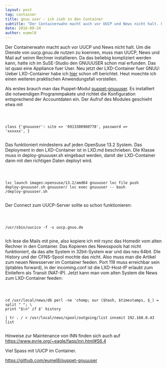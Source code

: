 ```yaml
---
layout: post
tag: container
title: gnuu user - ich zieh in den Container
subtitle: "Der Containerwahn macht auch vor UUCP und News nicht halt. Um die Dienste von uucp.gnuu.de nutzen zu koennen, muss man UUCP, News und Mail auf seinm Rechner installieren. Da das beliebig kompliziert werden kann, hatte ich im SuSE-Studio den GNUUUSER&hellip;"
date: 2016-09-24
author: eumel8
---
```


Der Containerwahn macht auch vor UUCP und News nicht halt. Um die Dienste von uucp.gnuu.de nutzen zu koennen, muss man UUCP, News und Mail auf seinm Rechner installieren. Da das beliebig kompliziert werden kann, hatte ich im SuSE-Studio den GNUUUSER schon mal erfunden. Das ist quasi eine Appliance fuer User. Neu jetzt der LXD-Container fuer GNUU:
<br/>
Ueber LXD-Container habe ich <a href="http://blog.eumelnet.de/blogs/blog8.php?tag=lxd">hier</a> schon oft berichtet. Heut moechte ich einen weiteren praktischen Anwendungsfall vorstellen. 

Als erstes brauch man das Puppet-Modul <a href="https://github.com/eumel8/puppet-gnuuuser">puppet-gnuuuser</a>. Es installiert die notwendigen Programmpakete und richtet die Konfiguration entsprechend der Accountdaten ein. Der Aufruf des Modules geschieht etwa mit 

<!-- codeblock lang= line=1 --><pre class="codeblock"><code>
class {'gnuuuser':
 site => '6913306960778',
 password => 'xxxxxx',
}
</code></pre><!-- /codeblock -->

Das funktioniert mindestens auf jeden OpenSuse 13.2 System. Das Deployment in den LXD-Container ist in LXD.md beschrieben. DIe Klasse muss in deploy-gnuuuser.sh eingebaut werden, damit der LXD-Container dann mit den richtigen Daten deployt wird.

<!-- codeblock lang=shell line=1 --><pre class="codeblock"><code>
lxc launch images:opensuse/13.2/amd64 gnuuuser
lxc file push deploy-gnuuuser.sh gnuuuser/
lxc exec gnuuuser -- bash /deploy-gnuuuser.sh
</code></pre><!-- /codeblock -->

Der Connect zum UUCP-Server sollte so schon funktionieren:
<!-- codeblock lang=shell line=1 --><pre class="codeblock"><code>
/usr/sbin/uucico -f -s uucp.gnuu.de
</code></pre><!-- /codeblock -->

Ich lese die Mails mit pine, also kopiere ich mit rsync das Homedir vom alten Rechner in den Container. Das Kopieren des Newsspools hat nicht funktioniert, da das alte System in 32bit-System war und das neu 64bit. DIe History und der CFNS-Spool mochte das nicht. Also muss man die Artikel zum neuen Newsserver im Container feeden. Port 119 muss erreichbar sein (iptables forward), in der incoming.conf ist die LXD-Host-IP erlaubt zum Einliefern als Transit (NAT-IP).
Jetzt kann man vom alten System die News zum LXD-Container feeden:
<!-- codeblock lang= line=1 --><pre class="codeblock"><code>

cd /usr/local/news/db
 perl -ne 'chomp; our ($hash, $timestamps, $_) = split " "; \
 print "$_\n" if $_' history \
 | tr . / > /usr/local/news/spool/outgoing/list
 innxmit 192.168.0.43 list
</code></pre><!-- /codeblock -->

Hinweise zur Maintenance von INN finden sich auch auf https://www.eyrie.org/~eagle/faqs/inn.html#S6.4

Viel Spass mit UUCP im Container.

https://github.com/eumel8/puppet-gnuuuser
